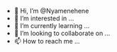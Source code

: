 - 👋 Hi, I’m @Nyamenehene
- 👀 I’m interested in ...
- 🌱 I’m currently learning ...
- 💞️ I’m looking to collaborate on ...
- 📫 How to reach me ...

<!---
Nyamenehene/Nyamenehene is a ✨ special ✨ repository because its `README.md` (this file) appears on your GitHub profile.
You can click the Preview link to take a look at your changes.
--->

